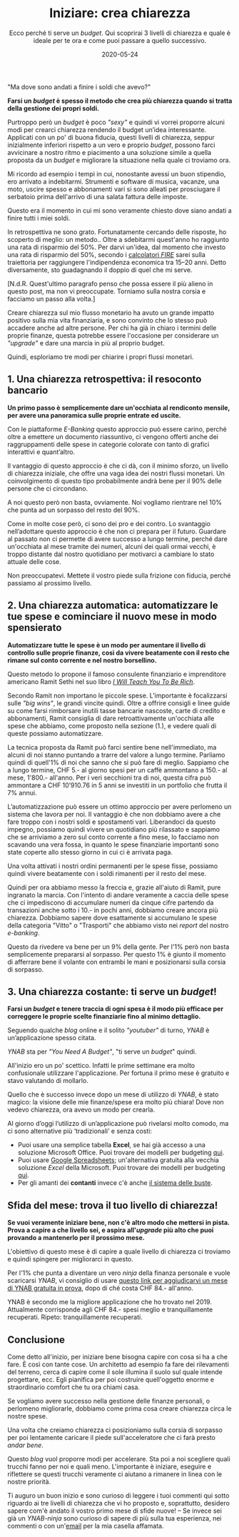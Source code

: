 ﻿---
layout: post
title: "Iniziare: crea chiarezza"
subtitle: "Ecco perché ti serve un <i>budget</i>. Qui scoprirai 3 livelli di chiarezza e quale è ideale per te ora e come puoi passare a quello successivo."
date: 2020-05-24
categories:
author:
comments: true
img_src: caffe.jpg
img_alt: Caffè
---

"Ma dove sono andati a finire i soldi che avevo?"

**Farsi un _budget_ è spesso il metodo che crea più chiarezza quando si tratta della gestione dei propri soldi.**

Purtroppo però un _budget_ è poco _"sexy"_ e quindi vi vorrei proporre alcuni modi per crearci chiarezza rendendo il budget un’idea interessante. Applicati con un po' di buona fiducia, questi livelli di chiarezza, seppur inizialmente inferiori rispetto a un vero e proprio _budget_, possono farci avvicinare a nostro ritmo e piacimento a una soluzione simile a quella proposta da un _budget_ e migliorare la situazione nella quale ci troviamo ora.

Mi ricordo ad esempio i tempi in cui, nonostante avessi un buon stipendio, ero arrivato a indebitarmi. Strumenti e software di musica, vacanze, una moto, uscire spesso e abbonamenti vari si sono alleati per prosciugare il serbatoio prima dell'arrivo di una salata fattura delle imposte.

Questo era il momento in cui mi sono veramente chiesto dove siano andati a finire tutti i miei soldi.

In retrospettiva ne sono grato. Fortunatamente cercando delle risposte, ho scoperto di meglio: un metodo.. Oltre a sdebitarmi quest'anno ho raggiunto una rata di risparmio del 50%. Per darvi un'idea, dal momento che investo una rata di risparmio del 50%, secondo i [calcolatori _FIRE_](https://millennialmoney.com/calculators/fire-calculator/)  sarei sulla traiettoria per raggiungere l'indipendenza economica tra 15–20 anni. Detto diversamente, sto guadagnando il doppio di quel che mi serve.

[N.d.R. Quest'ultimo paragrafo penso che possa essere il più alieno in questo post, ma non vi preoccupate. Torniamo sulla nostra corsia e facciamo un passo alla volta.]

Creare chiarezza sul mio flusso monetario ha avuto un grande impatto positivo sulla mia vita finanziaria, e sono convinto che lo stesso può accadere anche ad altre persone. Per chi  ha già in chiaro i termini delle proprie finanze, questa potrebbe essere l'occasione per considerare un _"upgrade"_ e dare una marcia in più al proprio budget.

Quindi, esploriamo tre modi per chiarire i propri flussi monetari.

## 1. Una chiarezza retrospettiva: il resoconto bancario
**Un primo passo è semplicemente dare un'occhiata al rendiconto mensile, per avere una panoramica sulle proprie entrate ed uscite.**

Con le piattaforme _E-Banking_ questo approccio può essere carino, perché oltre a emettere un documento riassuntivo, ci vengono offerti anche dei raggruppamenti delle spese in categorie colorate con tanto di grafici interattivi e quant’altro.

Il vantaggio di questo approccio è che ci dà, con il minimo sforzo, un livello di chiarezza iniziale, che offre una vaga idea dei nostri flussi monetari. Un coinvolgimento di questo tipo probabilmente andrà bene per il 90% delle persone che ci circondano.

A noi questo però non basta, ovviamente. Noi vogliamo rientrare nel 10% che punta ad un sorpasso del resto del 90%.

Come in molte cose però, ci sono dei pro e dei contro. Lo svantaggio nell’adottare questo approccio è che non ci prepara per il futuro. Guardare al passato non ci permette di avere successo a lungo termine, perché dare un'occhiata al mese tramite dei numeri, alcuni dei quali ormai vecchi, è troppo distante dal nostro quotidiano per motivarci a cambiare lo stato attuale delle cose.

Non preoccupatevi. Mettete il vostro piede sulla frizione con fiducia, perché passiamo al prossimo livello.

## 2. Una chiarezza automatica: automatizzare le tue spese e cominciare il nuovo mese in modo spensierato
**Automatizzare tutte le spese è un modo per aumentare il livello di controllo sulle proprie finanze, così da vivere beatamente con il resto che rimane sul conto corrente e nel nostro borsellino.**

Questo metodo lo propone il famoso consulente finanziario e imprenditore americano Ramit Sethi nel suo libro [_I Will Teach You To Be Rich_](https://www.amazon.it/gp/product/B07GNXPP4P/ref=as_li_tl?ie=UTF8&camp=3414&creative=21718&creativeASIN=B07GNXPP4P&linkCode=as2&tag=andiambene-21&linkId=5bab1a8bf37282b0aae2dc74cf1e5b64).

Secondo Ramit non importano le piccole spese. L’importante è focalizzarsi sulle _"big wins"_, le grandi vincite quindi. Oltre a offrire consigli e linee guide su come farsi rimborsare inutili tasse bancarie nascoste, carte di credito e abbonamenti, Ramit consiglia di dare retroattivamente un'occhiata alle spese che abbiamo, come proposto nella sezione (1.), e vedere quali di queste possiamo automatizzare.

La tecnica proposta da Ramit può farci sentire bene nell'immediato, ma alcuni di noi stanno puntando a  trarre del valore a lungo termine. Parliamo quindi di quell'1% di noi che sanno che si può fare di meglio. Sappiamo che a lungo termine, CHF 5.- al giorno spesi per un caffè ammontano a 150.- al mese, 1'800.- all'anno. Per i veri secchioni tra di noi, questa cifra può ammontare a CHF 10’910.76 in 5 anni se investiti in un portfolio che frutta il 7% annui.

L’automatizzazione può essere un ottimo approccio per avere perlomeno un sistema che lavora per noi. Il vantaggio è che non dobbiamo avere a che fare troppo con i nostri soldi e spostamenti vari. Liberandoci da questo impegno, possiamo quindi vivere un quotidiano più rilassato e sappiamo che se arriviamo a zero sul conto corrente a fino mese, lo facciamo non scavando una vera fossa, in quanto le spese finanziarie importanti sono state coperte allo stesso giorno in cui ci è arrivata paga.

Una volta attivati i nostri  ordini permanenti per le spese fisse, possiamo quindi vivere beatamente con i soldi rimanenti per il resto del mese.

Quindi per ora abbiamo messo la freccia e, grazie all'aiuto di Ramit, pure ingranato la marcia.
Con l'intento di andare veramente a caccia delle spese che ci impediscono di accumulare numeri da cinque cifre partendo da transazioni anche sotto i 10.- in pochi anni, dobbiamo creare ancora più chiarezza. Dobbiamo sapere dove esattamente si accumulano le spese della categoria "Vitto" o "Trasporti" che abbiamo visto nei _report_ del nostro _e-banking_.

Questo da rivedere va bene per un 9% della gente. Per l'1% però non basta semplicemente prepararsi al sorpasso. Per questo 1% è giunto il momento di afferrare bene il volante con entrambi le mani e posizionarsi sulla corsia di sorpasso.

## 3. Una chiarezza costante: ti serve un _budget_!
**Farsi un _budget_ e tenere traccia di ogni spesa è il modo più efficace per correggere le proprie scelte finanziarie fino al minimo dettaglio.**

Seguendo qualche _blog_ online e il solito _"youtuber"_ di turno, _YNAB_ è un’applicazione spesso citata.

_YNAB_ sta per _"You Need A Budget"_, "ti serve un _budget_" quindi.

All'inizio ero un po' scettico. Infatti le prime settimane era molto confusionale utilizzare l'applicazione. Per fortuna il primo mese è gratuito e stavo valutando di mollarlo.

Quello che è successo invece dopo un mese di utilizzo di _YNAB_, è stato magico: la visione delle mie finanze/spese era molto più chiara! Dove non vedevo chiarezza, ora avevo un modo per crearla.

Al giorno d’oggi l’utilizzo di un’applicazione può rivelarsi molto comodo, ma ci sono alternative più ‘tradizionali’ e senza costi:
- Puoi usare una semplice tabella **Excel**, se hai già accesso a una soluzione Microsoft Office. Puoi trovare dei modelli per budgeting [qui](https://templates.office.com/en-us/budgets).
- Puoi usare [Google Spreadsheets](https://www.google.com/sheets/about/); un'alternativa gratuita alla vecchia soluzione _Excel_ della Microsoft. Puoi trovare dei modelli per budgeting [qui](https://www.tillerhq.com/free-google-sheets-budget-templates/).
- Per gli amanti dei **contanti** invece c'è anche [il sistema delle buste](https://www.wikihow.it/Rispettare-un-Budget-Usando-il-Sistema-delle-Buste).

## Sfida del mese: trova il tuo livello di chiarezza!
**Se vuoi veramente iniziare bene, non c'è altro modo che mettersi in pista. Prova a capire a che livello sei, e aspira all'_upgrade_ più alto che puoi provando a mantenerlo per il prossimo mese.**

L'obiettivo di questo mese è di capire a quale livello di chiarezza ci troviamo e quindi spingere per migliorarci in questo.

Per l'1% che punta a diventare un vero _ninja_ della finanza personale e vuole scaricarsi _YNAB_, vi consiglio di usare [questo link per aggiudicarvi un mese di YNAB gratuita in prova](https://ynab.com/referral/?ref=-JVzYeMY0613nzSe&utm_source=customer_referral), dopo di ché costa CHF 84.- all'anno.

YNAB è secondo me la migliore applicazione che ho trovato nel 2019. Attualmente corrisponde agli CHF 84.- spesi meglio e tranquillamente recuperati. Ripeto: tranquillamente recuperati.

## Conclusione
Come detto all'inizio, per iniziare bene bisogna capire con cosa si ha a che fare. È così con tante cose. Un architetto ad esempio fa fare dei rilevamenti del terreno, cerca di capire come il sole illumina il suolo sul quale intende progettare, ecc. Egli pianifica per poi costruire quell'oggetto enorme e straordinario comfort che tu ora chiami casa.

Se vogliamo avere successo nella gestione delle finanze personali, o perlomeno migliorarle, dobbiamo come prima cosa creare chiarezza circa le nostre spese.

Una volta che creiamo chiarezza ci posizioniamo sulla corsia di sorpasso per poi lentamente caricare il piede sull'acceleratore che ci farà presto _andar bene_.

Questo _blog_ vuol proporre modi per accelerare. Sta poi a noi scegliere quali trucchi fanno per noi e quali meno. L'importante è iniziare, eseguire e riflettere se questi trucchi veramente ci aiutano a rimanere in linea con le nostre priorità.

Ti auguro un buon inizio e sono curioso di leggere i tuoi commenti qui sotto riguardo ai tre livelli di chiarezza che vi ho proposto e, soprattutto, desidero sapere com'è andato il vostro primo mese di sfide nuove! – Se invece sei già un _YNAB-ninja_ sono curioso di sapere di più sulla tua esperienza, nei commenti o con un'[email](mailto:andiambene@gmail.com) per la mia casella affamata.
